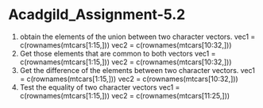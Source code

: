 # Acadgild_Assignment-5.2
1. obtain the elements of the union between two character
vectors.
vec1 = c(rownames(mtcars[1:15,]))
vec2 = c(rownames(mtcars[10:32,]))
2. Get those elements that are common to both vectors
vec1 = c(rownames(mtcars[1:15,]))
vec2 = c(rownames(mtcars[10:32,]))
3. Get the difference of the elements between two
character vectors.
vec1 = c(rownames(mtcars[1:15,]))
vec2 = c(rownames(mtcars[10:32,]))
4. Test the equality of two character vectors
vec1 = c(rownames(mtcars[1:15,]))
vec2 = c(rownames(mtcars[11:25,]))

